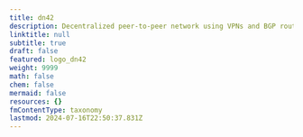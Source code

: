 ```yaml
---
title: dn42
description: Decentralized peer-to-peer network using VPNs and BGP routers
linktitle: null
subtitle: true
draft: false
featured: logo_dn42
weight: 9999
math: false
chem: false
mermaid: false
resources: {}
fmContentType: taxonomy
lastmod: 2024-07-16T22:50:37.831Z
---
```

